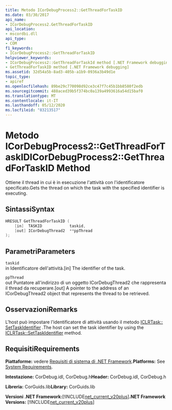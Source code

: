 ```yaml
---
title: Metodo ICorDebugProcess2::GetThreadForTaskID
ms.date: 03/30/2017
api_name:
- ICorDebugProcess2.GetThreadForTaskID
api_location:
- mscordbi.dll
api_type:
- COM
f1_keywords:
- ICorDebugProcess2::GetThreadForTaskID
helpviewer_keywords:
- ICorDebugProcess2::GetThreadForTaskId method [.NET Framework debugging]
- GetThreadForTaskID method [.NET Framework debugging]
ms.assetid: 32d54a5b-8ad3-405b-a1b9-0936a3b49d1e
topic_type:
- apiref
ms.openlocfilehash: 89be29c770098d92ce3c47f7c45b1bb8580f2edb
ms.sourcegitcommit: 488aced39b5f374bc0a139a4993616a54d15baf0
ms.translationtype: MT
ms.contentlocale: it-IT
ms.lasthandoff: 05/12/2020
ms.locfileid: "83213517"
---
```

# <a name="icordebugprocess2getthreadfortaskid-method"></a><span data-ttu-id="091d7-102">Metodo ICorDebugProcess2::GetThreadForTaskID</span><span class="sxs-lookup"><span data-stu-id="091d7-102">ICorDebugProcess2::GetThreadForTaskID Method</span></span>
<span data-ttu-id="091d7-103">Ottiene il thread in cui è in esecuzione l'attività con l'identificatore specificato.</span><span class="sxs-lookup"><span data-stu-id="091d7-103">Gets the thread on which the task with the specified identifier is executing.</span></span>  
  
## <a name="syntax"></a><span data-ttu-id="091d7-104">Sintassi</span><span class="sxs-lookup"><span data-stu-id="091d7-104">Syntax</span></span>  
  
```cpp  
HRESULT GetThreadForTaskID (  
    [in]  TASKID            taskid,  
    [out] ICorDebugThread2  **ppThread  
);  
```  
  
## <a name="parameters"></a><span data-ttu-id="091d7-105">Parametri</span><span class="sxs-lookup"><span data-stu-id="091d7-105">Parameters</span></span>  
 `taskid`  
 <span data-ttu-id="091d7-106">in Identificatore dell'attività.</span><span class="sxs-lookup"><span data-stu-id="091d7-106">[in] The identifier of the task.</span></span>  
  
 `ppThread`  
 <span data-ttu-id="091d7-107">out Puntatore all'indirizzo di un oggetto ICorDebugThread2 che rappresenta il thread da recuperare.</span><span class="sxs-lookup"><span data-stu-id="091d7-107">[out] A pointer to the address of an ICorDebugThread2 object that represents the thread to be retrieved.</span></span>  
  
## <a name="remarks"></a><span data-ttu-id="091d7-108">Osservazioni</span><span class="sxs-lookup"><span data-stu-id="091d7-108">Remarks</span></span>  
 <span data-ttu-id="091d7-109">L'host può impostare l'identificatore di attività usando il metodo [ICLRTask:: SetTaskIdentifier](../hosting/iclrtask-settaskidentifier-method.md) .</span><span class="sxs-lookup"><span data-stu-id="091d7-109">The host can set the task identifier by using the [ICLRTask::SetTaskIdentifier](../hosting/iclrtask-settaskidentifier-method.md) method.</span></span>  
  
## <a name="requirements"></a><span data-ttu-id="091d7-110">Requisiti</span><span class="sxs-lookup"><span data-stu-id="091d7-110">Requirements</span></span>  
 <span data-ttu-id="091d7-111">**Piattaforme:** vedere [Requisiti di sistema di .NET Framework](../../get-started/system-requirements.md).</span><span class="sxs-lookup"><span data-stu-id="091d7-111">**Platforms:** See [System Requirements](../../get-started/system-requirements.md).</span></span>  
  
 <span data-ttu-id="091d7-112">**Intestazione:** CorDebug.idl, CorDebug.h</span><span class="sxs-lookup"><span data-stu-id="091d7-112">**Header:** CorDebug.idl, CorDebug.h</span></span>  
  
 <span data-ttu-id="091d7-113">**Libreria:** CorGuids.lib</span><span class="sxs-lookup"><span data-stu-id="091d7-113">**Library:** CorGuids.lib</span></span>  
  
 <span data-ttu-id="091d7-114">**Versioni .NET Framework:**[!INCLUDE[net_current_v20plus](../../../../includes/net-current-v20plus-md.md)]</span><span class="sxs-lookup"><span data-stu-id="091d7-114">**.NET Framework Versions:** [!INCLUDE[net_current_v20plus](../../../../includes/net-current-v20plus-md.md)]</span></span>
